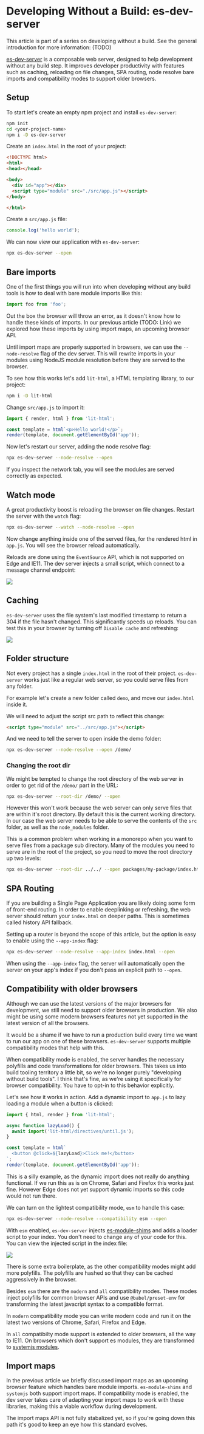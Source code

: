 # Developing Without a Build: es-dev-server
This article is part of a series on developing without a build. See the general introduction for more information:
(TODO)

[es-dev-server](https://www.npmjs.com/package/es-dev-server) is a composable web server, designed to help development without any build step. It improves developer productivity with features such as caching, reloading on file changes, SPA routing, node resolve bare imports and compatibility modes to support older browsers.

## Setup
To start let's create an empty npm project and install `es-dev-server`:

```bash
npm init
cd <your-project-name>
npm i -D es-dev-server
```

Create an `index.html` in the root of your project:
```html
<!DOCTYPE html>
<html>
<head></head>

<body>
  <div id="app"></div>
  <script type="module" src="./src/app.js"></script>
</body>

</html>
```

Create a `src/app.js` file:
```javascript
console.log('hello world');
```

We can now view our application with `es-dev-server`:
```bash
npx es-dev-server --open
```

## Bare imports
One of the first things you will run into when developing without any build tools is how to deal with bare module imports like this:

```javascript
import foo from 'foo';
```

Out the box the browser will throw an error, as it doesn't know how to handle these kinds of imports. In our previous article (TODO: Link) we explored how these imports by using import maps, an upcoming browser API.

Until import maps are properly supported in browsers, we can use the `--node-resolve` flag of the dev server. This will rewrite imports in your modules using NodeJS module resolution before they are served to the browser.

To see how this works let's add `lit-html`, a HTML templating library, to our project:

```bash
npm i -D lit-html
```

Change `src/app.js` to import it:
```javascript
import { render, html } from 'lit-html';

const template = html`<p>Hello world!</p>`;
render(template, document.getElementById('app'));
```

Now let's restart our server, adding the node resolve flag:
```bash
npx es-dev-server --node-resolve --open
```

If you inspect the network tab, you will see the modules are served correctly as expected.

## Watch mode
A great productivity boost is reloading the browser on file changes. Restart the server with the `watch` flag:

```bash
npx es-dev-server --watch --node-resolve --open
```

Now change anything inside one of the served files, for the rendered html in `app.js`. You will see the browser reload automatically.

Reloads are done using the `EventSource` API, which is not supported on Edge and IE11. The dev server injects a small script, which connect to a message channel endpoint:

![](./images/watch-mode.png)

## Caching
`es-dev-server` uses the file system's last modified timestamp to return a 304 if the file hasn't changed. This significantly speeds up reloads. You can test this in your browser by turning off `Disable cache` and refreshing:

![](./images/caching-2.png)

## Folder structure
Not every project has a single `index.html` in the root of their project. `es-dev-server` works just like a regular web server, so you could serve files from any folder.

For example let's create a new folder called `demo`, and move our `index.html` inside it.

We will need to adjust the script src path to reflect this change:
```html
<script type="module" src="../src/app.js"></script>
```

And we need to tell the server to open inside the demo folder:

```bash
npx es-dev-server --node-resolve --open /demo/
```

### Changing the root dir
We might be tempted to change the root directory of the web server in order to get rid of the `/demo/` part in the URL:

```bash
npx es-dev-server --root-dir /demo/ --open
```

However this won't work because the web server can only serve files that are within it's root directory. By default this is the current working directory. In our case the web server needs to be able to serve the contents of the `src` folder, as well as the `node_modules` folder.

This is a common problem when working in a monorepo when you want to serve files from a package sub directory. Many of the modules you need to serve are in the root of the project, so you need to move the root directory up two levels:

```bash
npx es-dev-server --root-dir ../../ --open packages/my-package/index.html
```

## SPA Routing
If you are building a Single Page Application you are likely doing some form of front-end routing. In order to enable deeplinking or refreshing, the web server should return your `index.html` on deeper paths. This is sometimes called history API fallback.

Setting up a router is beyond the scope of this article, but the option is easy to enable using the `--app-index` flag:

```bash
npx es-dev-server --node-resolve --app-index index.html --open
```

When using the `--app-index` flag, the server will automatically open the server on your app's index if you don't pass an explicit path to `--open`.

## Compatibility with older browsers
Although we can use the latest versions of the major browsers for development, we still need to support older browsers in production. We also might be using some modern browsers features not yet supported in the latest version of all the browsers.

It would be a shame if we have to run a production build every time we want to run our app on one of these browsers. `es-dev-server` supports multiple compatibility modes that help with this.

When compatibility mode is enabled, the server handles the necessary polyfills and code transformations for older browsers. This takes us into build tooling territory a little bit, so we're no longer purely "developing without build tools". I think that's fine, as we're using it specifically for browser compatibility. You have to opt-in to this behavior explicitly.

Let's see how it works in action. Add a dynamic import to `app.js` to lazy loading a module when a button is clicked:

```js
import { html, render } from 'lit-html';

async function lazyLoad() {
  await import('lit-html/directives/until.js');
}

const template = html`
  <button @click=${lazyLoad}>Click me!</button>
`;
render(template, document.getElementById('app'));
```

This is a silly example, as the dynamic import does not really do anything functional. If we run this as is on Chrome, Safari and Firefox this works just fine. However Edge does not yet support dynamic imports so this code would not run there.

We can turn on the lightest compatibility mode, `esm` to handle this case:
```bash
npx es-dev-server --node-resolve --compatibility esm --open
```

With `esm` enabled, `es-dev-server` injects [es-module-shims](https://www.npmjs.com/package/es-module-shims) and adds a loader script to your index. You don't need to change any of your code for this. You can view the injected script in the index file:

![](./images/esm-compat.png)

There is some extra boilerplate, as the other compatibility modes might add more polyfills. The polyfills are hashed so that they can be cached aggressively in the browser.

Besides `esm` there are the `modern` and `all` compatibility modes. These modes inject polyfills for common browser APIs and use `@babel/preset-env` for transforming the latest javacript syntax to a compatible format.

In `modern` compatibility mode you can write modern code and run it on the latest two versions of Chrome, Safari, Firefox and Edge.

In `all` compatibilty mode support is extended to older browsers, all the way to IE11. On browsers which don't support es modules, they are transformed to [systemjs modules](https://www.npmjs.com/package/systemjs).

## Import maps
In the previous article we briefly discussed import maps as an upcoming browser feature which handles bare module imports. `es-module-shims` and `systemjs` both support import maps. If compatibility mode is enabled, the dev server takes care of adapting your import maps to work with these libraries, making this a viable workflow during development.

The import maps API is not fully stabalized yet, so if you're going down this path it's good to keep an eye how this standard evolves.